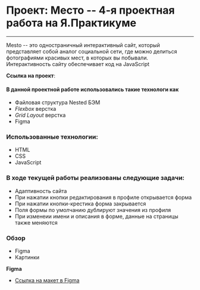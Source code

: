 # Проект: Место -- 4-я проектная работа на Я.Практикуме
------
Mesto -- это одностраничный интерактивный сайт, который представляет собой аналог социальной сети, где можно делиться фотографиями красивых мест, в которых вы побывали. Интерактивность сайту обеспечивает код на JavaScript

__Сcылка на проект__: 

#### В данной проектной работе использовались такие технологи как
- Файловая структура Nested БЭМ
- *Flexbox* верстка
- *Grid Layout* верстка
- Figma

### Использованные технологии:
- HTML
- CSS
- JavaScript

### В ходе текущей работы реализованы следующие задачи: 
- Адаптивность сайта
- При нажатии кнопки редактирования в профиле открывается форма
- При нажатии кнопки-крестика форма закрывается
- Поля формы по умолчанию дублируют значения из профиля
- При изменеии имени и описания в форме, данные на страницы также меняются

### Обзор

* Figma
* Картинки

**Figma**

* [Ссылка на макет в Figma](https://www.figma.com/file/2cn9N9jSkmxD84oJik7xL7/JavaScript.-Sprint-4?node-id=0%3A1)

